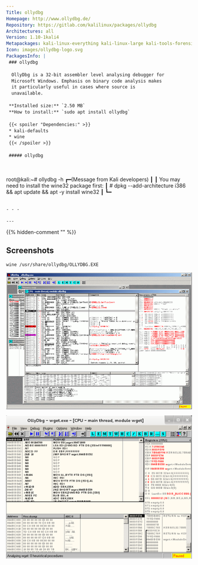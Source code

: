 ```yaml
---
Title: ollydbg
Homepage: http://www.ollydbg.de/
Repository: https://gitlab.com/kalilinux/packages/ollydbg
Architectures: all
Version: 1.10-1kali4
Metapackages: kali-linux-everything kali-linux-large kali-tools-forensics kali-tools-reverse-engineering kali-tools-windows-resources 
Icon: images/ollydbg-logo.svg
PackagesInfo: |
 ### ollydbg
 
  OllyDbg is a 32-bit assembler level analysing debugger for
  Microsoft Windows. Emphasis on binary code analysis makes
  it particularly useful in cases where source is
  unavailable.
 
 **Installed size:** `2.50 MB`  
 **How to install:** `sudo apt install ollydbg`  
 
 {{< spoiler "Dependencies:" >}}
 * kali-defaults 
 * wine
 {{< /spoiler >}}
 
 ##### ollydbg
 
 
 ```
 root@kali:~# ollydbg -h
 ┏━(Message from Kali developers)
 ┃
 ┃ You may need to install the wine32 package first:
 ┃  # dpkg --add-architecture i386 && apt update && apt -y install wine32
 ┃
 ┗━
 ```
 
 - - -
 
---
```

{{% hidden-comment "<!--Do not edit anything above this line-->" %}}

## Screenshots

```
wine /usr/share/ollydbg/OLLYDBG.EXE
```

![ollydbg](images/ollydbg-01.png)

![ollydbg](images/ollydbg-02-wget.png)
